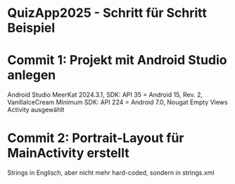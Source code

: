 # QuizApp2025 - Schritt für Schritt Beispiel

# Commit 1: Projekt mit Android Studio anlegen
Android Studio MeerKat 2024.3.1, SDK: API 35 = Android 15, Rev. 2,  VanillaIceCream
Minimum SDK: API 224 = Android 7.0, Nougat
Empty Views Activity ausgewählt

# Commit 2: Portrait-Layout für MainActivity erstellt
Strings in Englisch, aber nicht mehr hard-coded, sondern in strings.xml


